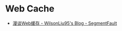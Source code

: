# Web Cache


- [漫谈Web缓存 - WilsonLiu95's Blog - SegmentFault](https://segmentfault.com/a/1190000006671795)
